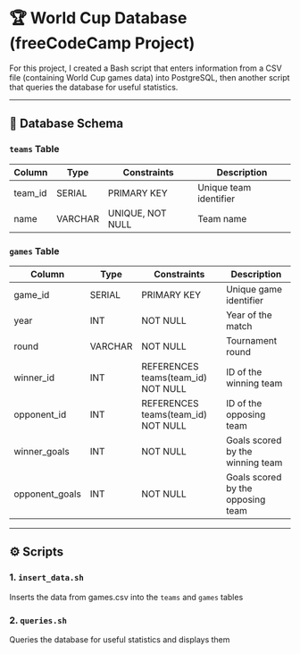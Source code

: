 # 🏆 World Cup Database (freeCodeCamp Project)

For this project, I created a Bash script that enters information from a CSV file (containing World Cup games data) into PostgreSQL, then another script that queries the database for useful statistics.

---

## 🧱 Database Schema

### `teams` Table
| Column | Type | Constraints | Description |
|--------|------|-------------|--------------|
| team_id | SERIAL | PRIMARY KEY | Unique team identifier |
| name | VARCHAR | UNIQUE, NOT NULL | Team name |

### `games` Table
| Column | Type | Constraints | Description |
|--------|------|-------------|--------------|
| game_id | SERIAL | PRIMARY KEY | Unique game identifier |
| year | INT | NOT NULL | Year of the match |
| round | VARCHAR | NOT NULL | Tournament round |
| winner_id | INT | REFERENCES teams(team_id) NOT NULL | ID of the winning team |
| opponent_id | INT | REFERENCES teams(team_id) NOT NULL | ID of the opposing team |
| winner_goals | INT | NOT NULL | Goals scored by the winning team |
| opponent_goals | INT | NOT NULL | Goals scored by the opposing team |

---

## ⚙️ Scripts

### 1. `insert_data.sh`
Inserts the data from games.csv into the `teams` and `games` tables

### 2. `queries.sh`
Queries the database for useful statistics and displays them
